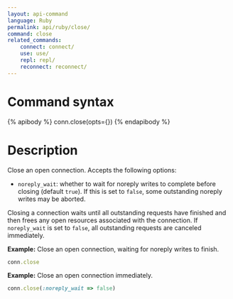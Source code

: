 ```yaml
---
layout: api-command
language: Ruby
permalink: api/ruby/close/
command: close
related_commands:
    connect: connect/
    use: use/
    repl: repl/
    reconnect: reconnect/
---
```


# Command syntax #

{% apibody %}
conn.close(opts={})
{% endapibody %}

# Description #

Close an open connection.  Accepts the following options:

- `noreply_wait`: whether to wait for noreply writes to complete
  before closing (default `true`).  If this is set to `false`, some
  outstanding noreply writes may be aborted.

Closing a connection waits until all outstanding requests have
finished and then frees any open resources associated with the
connection.  If `noreply_wait` is set to `false`, all outstanding
requests are canceled immediately.

__Example:__ Close an open connection, waiting for noreply writes to finish.

```rb
conn.close
```

__Example:__ Close an open connection immediately.

```rb
conn.close(:noreply_wait => false)
```
